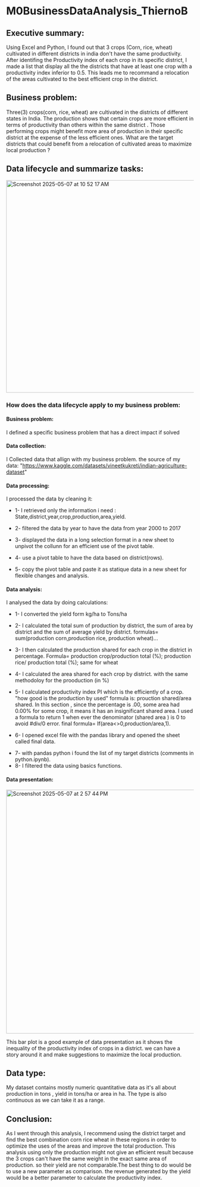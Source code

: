 # M0BusinessDataAnalysis_ThiernoB
## Executive summary:
Using Excel and Python, I found out that 3 crops (Corn, rice, wheat) cultivated in different districts in india don't have the same productivity.
After identifing the Productivity index of each crop in its specific district, I made a list that display all the the districts that have at least one crop with a productivity index inferior to 0.5. This leads me to recommand a relocation of the areas cultivated to the best efficient crop in the district.
## Business problem:
Three(3) crops(corn, rice, wheat) are cultivated in the districts of different states in India. The production shows that certain crops are more efficient in terms of productivity than others within the same district . Those performing crops might benefit more area of production in their specific district at the expense of the less efficient ones. What are the target districts that could benefit from a relocation of cultivated areas to maximize local production ?
## Data lifecycle and summarize tasks:
<img width="570" alt="Screenshot 2025-05-07 at 10 52 17 AM" src="https://github.com/user-attachments/assets/e519b0a9-75cd-4f8e-8a11-5fef24ac0720" />

### How does the data lifecycle apply to my business problem:
#### Business problem:
I defined a specific business problem that has a direct impact if solved
#### Data collection:
I Collected data that allign with my business problem. the source of my data: "https://www.kaggle.com/datasets/vineetkukreti/indian-agriculture-dataset"
#### Data processing:
I processed the data by cleaning it:
-  1- I retrieved only the information i need : State,district,year,crop,production,area,yield.
*  2- filtered the data by year to have the data from year 2000 to 2017
-  3- displayed the data in a long selection format in a new sheet to unpivot the collunn for an efficient use of the pivot table.
*  4- use a pivot table to have the data based on district(rows). 
-  5- copy the pivot table and paste it as statique data in a new sheet for flexible changes and analysis.
#### Data analysis:
I analysed the data by doing calculations:
-  1- I converted the yield form kg/ha to Tons/ha
*  2- I calculated the total sum of production by district, the sum of area by district and the sum of average yield by district. formulas= sum(production corn,production rice, production wheat)...
-  3- I then calculated the production shared for each crop in the district in percentage. Formula= production crop/production total (%); production rice/ production total (%); same for wheat
*  4- I calculated the area shared for each crop by district. with the same methodoloy for the prooduction (in %)
-  5- I calculated productivity index  PI which is the efficiently of a crop. "how good is the production by used" formula is: prouction shared/area shared.
    In this section , since the percentage is .00, some area had 0.00% for some crop, it means it has an insignificant shared area. I used a formula to return 1 when ever the denominator (shared area ) is 0 to avoid #div/0 error. final formula= If(area<>0,production/area,1).
*  6- I opened excel file with the pandas library and opened the sheet called final data.
-  7- with pandas python i found the list of my target districts (comments in python.ipynb).
-  8- I filtered the data using basics functions.
#### Data presentation:
<img width="654" alt="Screenshot 2025-05-07 at 2 57 44 PM" src="https://github.com/user-attachments/assets/e93cd5dd-2ba4-403c-a991-72f50f1b3ecc" />

This bar plot is a good example of data presentation as it shows the inequality of the productivity index of crops in a district.
we can have a story around it and make suggestions to maximize the local production.


## Data type:
My dataset contains mostly numeric quantitative data as it's all about production in tons , yield in tons/ha or area in ha.
The type is also continuous as we can take it as a range.

## Conclusion:
As I went through this analysis, I recommend using the district target and find the best combination corn rice wheat in these regions in order to optimize the uses of the areas and improve the total production.
This analysis using only the production might not give an efficient result because the 3 crops can't have the same weight in the exact same area of production. so their yield are not comparable.The best thing to do would be to use a new parameter <price> as comparison. the revenue generated by the yield would be a better parameter to calculate the productivity index.

